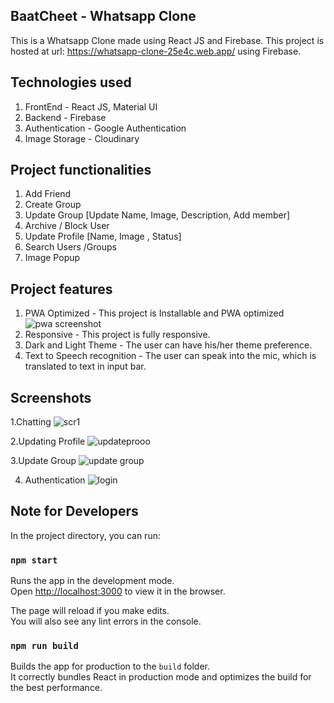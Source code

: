 ## BaatCheet - Whatsapp Clone

This is a Whatsapp Clone made using React JS and Firebase.
This project is hosted at url: https://whatsapp-clone-25e4c.web.app/ using Firebase. 

## Technologies used

1. FrontEnd - React JS, Material UI
2. Backend - Firebase
3. Authentication - Google Authentication
4. Image Storage - Cloudinary

## Project functionalities

1. Add Friend
2. Create Group
3. Update Group [Update Name, Image, Description, Add member]
4. Archive / Block User
5. Update Profile [Name, Image , Status]
6. Search  Users /Groups
7. Image Popup



## Project features

1. PWA Optimized - This project is Installable and PWA optimized 
   ![pwa screenshot](https://user-images.githubusercontent.com/55575881/125081621-d7f09b80-e0e3-11eb-867f-162f0602b982.png)
2. Responsive - This project is fully responsive.
3. Dark and Light Theme - The user can have his/her theme preference.
4. Text to Speech recognition - The user can speak into the mic, which is translated to text in input bar. 



## Screenshots
1.Chatting
![scr1](https://user-images.githubusercontent.com/55575881/125084358-0de34f00-e0e7-11eb-8045-882f6cf5a5b2.png)

2.Updating Profile
![updateprooo](https://user-images.githubusercontent.com/55575881/125084751-81855c00-e0e7-11eb-85c3-839f31f4325d.png)

3.Update Group
![update group](https://user-images.githubusercontent.com/55575881/125085774-944c6080-e0e8-11eb-84d2-8f2b1fd3c3ee.png)

4. Authentication
![login](https://user-images.githubusercontent.com/55575881/125086045-da092900-e0e8-11eb-8827-d9db909ba092.png)


## Note for Developers

In the project directory, you can run:

### `npm start`

Runs the app in the development mode.\
Open [http://localhost:3000](http://localhost:3000) to view it in the browser.

The page will reload if you make edits.\
You will also see any lint errors in the console.


### `npm run build`

Builds the app for production to the `build` folder.\
It correctly bundles React in production mode and optimizes the build for the best performance.





